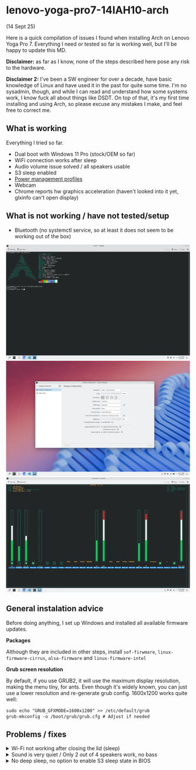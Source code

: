 # lenovo-yoga-pro7-14IAH10-arch

(14 Sept 25)

Here is a quick compilation of issues I found when installing Arch on Lenovo Yoga Pro 7. Everything I need or tested so far is working well, but I'll be happy to update this MD.

**Disclaimer:** as far as I know, none of the steps described here pose any risk to the hardware.

**Disclaimer 2:** I've been a SW engineer for over a decade, have basic knowledge of Linux and have used it in the past for quite some time. I'm no sysadmin, though, and while I can read and understand how some systems work, I know fuck all about things like DSDT. On top of that, it's my first time installing and using Arch, so please excuse any mistakes I make, and feel free to correct me.

## What is working

Everything I tried so far.

- Dual boot with Windows 11 Pro (stock/OEM so far)
- WiFi connection works after sleep
- Audio volume issue solved / all speakers usable
- S3 sleep enabled
- [Power management profiles](https://wiki.archlinux.org/title/Lenovo_Yoga_7i#Power_management)
- Webcam
- Chrome reports hw graphics acceleration (haven't looked into it yet, glxinfo can't open display)

## What is not working / have not tested/setup

- Bluetooth (no systemctl service, so at least it does not seem to be working out of the box)


![](https://raw.githubusercontent.com/jfconde/lenovo-yoga-pro7-14IAH10-arch/refs/heads/main/images/screen_1.png)
![](https://raw.githubusercontent.com/jfconde/lenovo-yoga-pro7-14IAH10-arch/refs/heads/main/images/screen_2.png)
![](https://raw.githubusercontent.com/jfconde/lenovo-yoga-pro7-14IAH10-arch/refs/heads/main/images/screen_3.png)


## General instalation advice

Before doing anything, I set up Windows and installed all available firmware updates.

**Packages**

Although they are included in other steps, install `sof-firwmare`, `linux-firmware-cirrus`, `alsa-firmware` and `linux-firmware-intel`

**Grub screen resolution**

By default, if you use GRUB2, it will use the maximum display resolution, making the menu tiny, for ants.
Even though it's widely known, you can just use a lower resolution and re-generate grub config. 1600x1200
works quite well:

```
sudo echo "GRUB_GFXMODE=1600x1200" >> /etc/default/grub
grub-mkconfig -o /boot/grub/grub.cfg # Adjust if needed
```

## Problems / fixes

<details>
<summary>Wi-Fi not working after closing the lid (sleep)</summary>

**Note**: some posts online connect this to S3 sleep state being disabled (see its fix below). I tried after enabling S3 and the issue is still happening for me. Would love to learn more about this.

I installed the `networkmanager` package to manage my connections, alongside `iwd` to use as backend (described [here](https://wiki.archlinux.org/title/NetworkManager#Using_iwd_as_the_Wi-Fi_backend)). Whenever I reopened the lid, the Wi-Fi adapter would stop working. Using `ip link` I could see it as `DOWN` and trying to bring it up did not work, as I got a timeout writing to the Realtek device.

After trying many things, posts like [this](https://bbs.archlinux.org/viewtopic.php?id=307145) helped me. I had to unload those 3 modules (`iwlmld`, `iwlmvm`, `iwlwifi`). Some posts from other users and laptops would not include `iwlmvm`, but in my case it was necessary (`iwlwifi` couldn't be removed since it was being used by it).

#### Solution:

**Create a new script to execute by systemd when going to / resuming from sleep, and unload + reload WiFi modules.**

```
sudo touch /usr/lib/systemd/system-sleep/wifi-reload.sh
sudo chmod +X /usr/lib/systemd/system-sleep/wifi-reload.sh
```

Now edit the file (`wifi-reload.sh` in my case) and add the following to it:

```
#!/bin/sh

case $1/$2 in
        pre/*)
        modprobe -r iwlmvm iwlmld iwlwifi
        ;;
        post/*)
        modprobe iwlmvm iwlmld iwlwifi
        ;;
esac
```

After a reboot, the fix worked. I see with `ip link` that after every sleep there is a new interface (wlan1, wlan2, etc.) so the fix is probably not ideal, but works fine.

</details>

<details>
  <summary>Sound is very quiet / Only 2 out of 4 speakers work, no bass</summary>

It boils down to using the drivers in sof-firmware with the right device model in the driver.

**Solution:**

Follow [these steps](https://wiki.archlinux.org/title/Lenovo_Yoga_7i#Speaker_audio) and install the needed packages:

```
sudo pacman -S sof-firmware linux-firmware-cirrus alsa-firmware linux-firmware-intel
```

`linux-firmware-cirrus` is needed to manage the Cirrus amplifiers and DSPs of the audio device in the laptop, as I understood it. I'm not sure whether `linux-firmware-intel` is needed or not, but I installed it.

Tell the SOF firmware to use the right device configuration for our audio device. Do this by creating a new conf file with kernel module configuration. Create `/etc/modprobe.d/alc287_sof_model.conf` and add the following to it:

```
options snd_sof_intel_hda_generic hda_model=alc287-yoga9-bass-spk-pin
```

There are several suggestions using `snd_sof_intel_hda_common` and other option names instead. I think those are used in earlier versions of the kernel/package. After booting, you can use `sudo dmesg | grep -iE 'sof|snd'` to see if there are any kernel logs reporting a wrong/unrecognised sof option name, or if everything went well.

**Is it still not working?**

I spent a couple hours bashing my head against this, until I realised the `intel_hda` module was also present, and the kernel was picking it to manage the audio device, instead of the SOF ones. The symptom was that `wpctl status`, `alsamixer` and `cat /proc/asounc/cards` were showing a HDA Intel driver, not sof.

Solved by blacklisting the `snd_hda_intel` module. Create `/etc/modprobe.d/blacklist_snd_hda.conf` and add the following to it:

```
blacklist snd_hda_intel
```

Then reboot.
The previous commands should now return `sof-hda-dsp` and you should see new sliders for the amps in `alsamixer`.

</details>

<details>
<summary>No deep sleep, no option to enable S3 sleep state in BIOS</summary>

**IMPORTANT**: [you probably don't need this](https://wiki.archlinux.org/title/Power_management/Suspend_and_hibernate#Changing_suspend_method). I did it because I read in other posts that it could help both with the audio driver issues (somehow) or the wifi/sleep issues. Without their respective fixes, S3 didn't solve any of this, and those fixes don't need the S3 state at all.

Check the sleep states supported with `cat /sys/power/mem_sleep`:

`[s2idle]`

I tried every possible key combination I found to try to get to an "advanced BIOS" where I could enable S3, with no luck. I had to go the route suggested [here](https://wiki.archlinux.org/title/Lenovo_Yoga_7i#Activating_S3_sleep) and patch the DSDT used by Linux to manage laptop power settings (such as S3) using ACPI. I had never read the acronym DSDT before.

**The correct way (didn't work for me)**: you use `iasl` tools to dump and decompile the DSDT that is currently in use by your kernel. Then apply the [patch](https://wiki.archlinux.org/title/Lenovo_Yoga_7i#Activating_S3_sleep) here to the decompiled .dsl file. It's a change of 2 lines: one increasing the revision, and another replacing `Name (SS3, Zero)` with `Name (SS3, One)`. I didn't manage to do it: either decompiling the DSDT or decompiling it together with SSDT and neighbouring tables from `/sys/firmware/acpi/tables/` caused many errors, due to references being defined in multiple places. I was trying to wrap my head aroud this and try to solve this and update the code across the 29+ decompiled .dsl files. If someone can do it and/or point to how to solve those errors, I'd be happy to learn.

**Solution (not the best, but should be OK)**:

Install some ACPI tools (we need the decompiler) and decompile your DSDT. Do all of this in a folder of your choice, since we will generate some intermediate files.

```
sudo pacman -S acpica
```

Dump and decompile the DSDT:

```
sudo cat /sys/firmware/acpi/tables/DSDT > dsdt.dat
iasl -d dsdt.dat       # this generates dsdt.dsl
```

OK, this is where we deviate from the correct way. Take a look at the new file `dsdt.dsl`. This is where
you would apply the patch and then you would recompile it.
We only care about the first lines. Run `cat dsdt.dsl  | head -n20` and you should get something like this:

```
*
 * Intel ACPI Component Architecture
 * AML/ASL+ Disassembler version 20250404 (64-bit version)
 * Copyright (c) 2000 - 2025 Intel Corporation
 *
 * Disassembling to symbolic ASL+ operators
 *
 * Disassembly of dsdt.dat
 *
 * Original Table Header:
 *     Signature        "DSDT"
 *     Length           0x00084F6E (544622)
 *     Revision         0x02
 *     Checksum         0x5F  <-- Remember this!
 *     OEM ID           "INSYDE"
 *     OEM Table ID     "ARL"
 *     OEM Revision     0x00000002 (2) <-- We must set to 0x00000003
 *     Compiler ID      "ACPI"
 *     Compiler Version 0x00040000 (262144)
 */
```

What we are going to do is skip the decompilation and recompilation process entirely, and
use a hex editor to patch some bytes in the DSDT image/dump we have. I did this using `okteta`
which has a graphical interface. Use any hex editor of choice.

Note: values are in little-endian (0x1234 is stored as consecutive bytes `34 12`, not `12 34`)

```
sudo pacman -S okteta
```

Now, open okteta, and open the `dsdt.dat` file that we dumped in the first step.

If you want a summary of what we are going to do, here it is:
![](https://raw.githubusercontent.com/jfconde/lenovo-yoga-pro7-14IAH10-arch/refs/heads/main/images/screen_4.png)

The first 32 bytes should look like this in hexadecimal / char:

```
0x0000:  44 53 44 54 6E 4F 08 00 02 5F 49 4E 53 59 44 45
         D  S  D  T  n  O  .  .  .  ]  I  N  S  Y  D  E
         Signature   Length      Rv Cs OEM Id            (Rv=Revision, Cs=Checksum)

0x0010:  41 52 4C 00 00 00 00 00 02 00 00 00 41 43 50 49
         A  R  L  .  .  .  .  .  .  .  .  .  A  C  P  I
         OEM tabl                OEM Revisio Compiler ID
```

As you can see, the byte in position 0x0018 contains `02`, the least significant
byte of 0x0000002 (the OEM Revision). Let's increase it to `03`.

✏️ **Increase byte at position 0x0018 by 1 (`02` -> `03`)**

That's half of the patch! Now, you can use Ctrl+F to search for the Char sequence
`SS3`. In my case, the match is at offset 8FDF. You will know that it is the right
place if the match is surrounded by SS1, SS2 and SS4, and each of these strings is
followed by `SF` and `00`/`01`. For example, this is offset 8FD0-8FEF for me:

```
0x8FD0: 53 08 08 53 53 31 5F 00 08 53 53 32 5F 00 08 53
      S  .  .  S  S  1  _  .  .  S  S  2  _  .  .  S
0x8FE0: 53 33 5F 00 08 53 53 34 5F 01 5B 80 47 4E 56 53
      S  3  _  .  .  S  S  4  _  .  [  .  G  N  V  S
```

✏️ **Change the sequence `53 53 33 SF 00` (SSF3_0) to `53 53 33 SF 01` (SSF3_1)**

You could try to use this ACPI override now, but I already did that and spoiler alert:
it does not work. Do you remember the line ` *     Checksum         0x5D  <-- REMEMBER THIS`?
Well, these binary files or images contain a checksum that must be correct, or they
will not be accepted by the kernel. ChatGPT explains it better than me:

> The DSDT checksum is an 8-bit value stored in the ACPI Differentiated System Description Table (DSDT) header that ensures the table’s integrity. It’s calculated so that the sum of all bytes in the table, including the checksum field itself, equals zero modulo 256.

If you want a script to calculate and set the checksum byte correctly in python, here you go (made quickly with AI, but it works).

But in our case, we have the advantage that we know the previous checksum and we know
that we have increase the sum of all bytes by 2, because we incremented 2 different locations/bytes.
That means that ` the sum of all bytes in the table, including the checksum field itself` is now `2`, since
it was `0` before we incremented those 2 locations. Since the previous checksum was `5F`, in my case,
that means that I just need to update the checksum to be `5F-2 = 5D`.

✏️ **Decrease byte at position 0x0009 (checksum) by 2 (`5F` -> `5D`).**

✏️ **Save the file**

Cool! Now our `dsdt.dat` should contain the patch and have a valid checksum. To use it, we
will follow [these steps](https://wiki.archlinux.org/title/DSDT#Using_a_CPIO_archive).
Run them in the directory where you have `dsdt.dat`.

```
mkdir -p kernel/firmware/acpi
cp dsdt.aml kernel/firmware/acpi
find kernel | cpio -H newc --create > acpi_override
sudo cp acpi_override /boot
```

Finally, configure the boot loader to use the override. In my case, I am using Grub2, so I edited
`/etc/default/grub` and added the following line:

```
GRUB_EARLY_INITRD_LINUX_CUSTOM="acpi_override"
```

Then, as usual, time to re-create grub config:

```
grub-mkconfig -o /boot/grub/grub.cfg # Adjust if needed
```

Then you can see its usage: `sudo cat /boot/grub/grub.cfg | grep acpi_`:

> initrd /boot/intel-ucode.img /boot/acpi_override /boot/initramfs-linux.img
> initrd /boot/intel-ucode.img /boot/acpi_override /boot/initramfs-linux.img
> initrd /boot/intel-ucode.img /boot/acpi_override /boot/initramfs-linux-fallback.img

Reboot, and you should see S3 now enabled. `cat /sys/power/mem_sleep`:
`[s2idle] deep`

</details>
